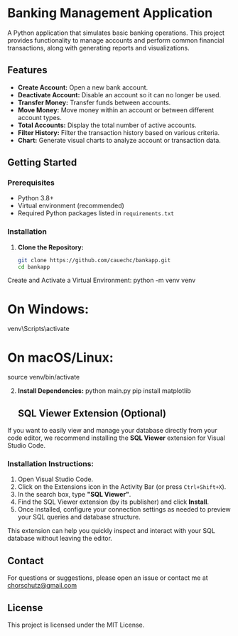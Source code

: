 # Banking Management Application

A Python application that simulates basic banking operations. This project provides functionality to manage accounts and perform common financial transactions, along with generating reports and visualizations.

## Features

- **Create Account:** Open a new bank account.
- **Deactivate Account:** Disable an account so it can no longer be used.
- **Transfer Money:** Transfer funds between accounts.
- **Move Money:** Move money within an account or between different account types.
- **Total Accounts:** Display the total number of active accounts.
- **Filter History:** Filter the transaction history based on various criteria.
- **Chart:** Generate visual charts to analyze account or transaction data.

## Getting Started

### Prerequisites

- Python 3.8+
- Virtual environment (recommended)
- Required Python packages listed in `requirements.txt`

### Installation

1. **Clone the Repository:**

   ```bash
   git clone https://github.com/cauechc/bankapp.git
   cd bankapp
   
Create and Activate a Virtual Environment:
python -m venv venv
# On Windows:
venv\Scripts\activate
# On macOS/Linux:
source venv/bin/activate

2. **Install Dependencies:**
   python main.py
   pip install matplotlib

   ## SQL Viewer Extension (Optional)

If you want to easily view and manage your database directly from your code editor, we recommend installing the **SQL Viewer** extension for Visual Studio Code.

### Installation Instructions:
1. Open Visual Studio Code.
2. Click on the Extensions icon in the Activity Bar (or press `Ctrl+Shift+X`).
3. In the search box, type **"SQL Viewer"**.
4. Find the SQL Viewer extension (by its publisher) and click **Install**.
5. Once installed, configure your connection settings as needed to preview your SQL queries and database structure.

This extension can help you quickly inspect and interact with your SQL database without leaving the editor.

## Contact
For questions or suggestions, please open an issue or contact me at chorschutz@gmail.com

## License
This project is licensed under the MIT License.






